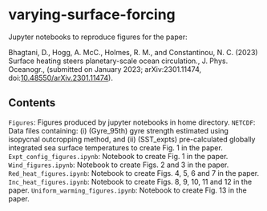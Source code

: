 # varying-surface-forcing

Jupyter notebooks to reproduce figures for the paper:

Bhagtani, D., Hogg, A. McC., Holmes, R. M., and Constantinou, N. C. (2023) Surface heating steers planetary-scale ocean circulation., J. Phys. Oceanogr., (submitted on January 2023; arXiv:2301.11474, doi:[10.48550/arXiv.2301.11474](https://doi.org/10.48550/arXiv.2301.11474)).

## Contents

`Figures`: Figures produced by jupyter notebooks in home directory.
`NETCDF`: Data files containing: (i) (Gyre_95th) gyre strength estimated using isopycnal outcropping method, and (ii) (SST_expts) pre-calculated globally integrated sea surface temperatures to create Fig. 1 in the paper.
`Expt_config_figures.ipynb`: Notebook to create Fig. 1 in the paper.
`Wind_figures.ipynb`: Notebook to create Figs. 2 and 3 in the paper.
`Red_heat_figures.ipynb`: Notebook to create Figs. 4, 5, 6 and 7 in the paper.
`Inc_heat_figures.ipynb`: Notebook to create Figs. 8, 9, 10, 11 and 12 in the paper.
`Uniform_warming_figures.ipynb`: Notebook to create Fig. 13 in the paper.

